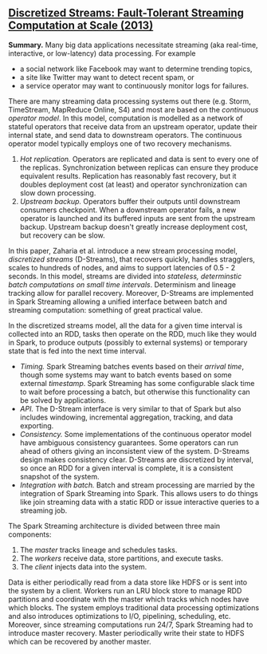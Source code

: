 ## [Discretized Streams: Fault-Tolerant Streaming Computation at Scale (2013)](https://scholar.google.com/scholar?cluster=4915408824809554257&hl=en&as_sdt=0,5)
**Summary.**
Many big data applications necessitate streaming (aka real-time, interactive,
or low-latency) data processing. For example

- a social network like Facebook may want to determine trending topics,
- a site like Twitter may want to detect recent spam, or
- a service operator may want to continuously monitor logs for failures.

There are many streaming data processing systems out there (e.g. Storm,
TimeStream, MapReduce Online, S4) and most are based on the *continuous
operator model*. In this model, computation is modelled as a network of
stateful operators that receive data from an upstream operator, update their
internal state, and send data to downstream operators. The continuous operator
model typically employs one of two recovery mechanisms.

1. *Hot replication.* Operators are replicated and data is sent to every one of
   the replicas. Synchronization between replicas can ensure they produce
   equivalent results. Replication has reasonably fast recovery, but it doubles
   deployment cost (at least) and operator synchronization can slow down
   processing.
2. *Upstream backup.* Operators buffer their outputs until downstream consumers
   checkpoint. When a downstream operator fails, a new operator is launched and
   its buffered inputs are sent from the upstream backup. Upstream backup
   doesn't greatly increase deployment cost, but recovery can be slow.

In this paper, Zaharia et al. introduce a new stream processing model,
*discretized streams* (D-Streams), that recovers quickly, handles stragglers,
scales to hundreds of nodes, and aims to support latencies of 0.5 - 2 seconds.
In this model, streams are divided into *stateless, determinstic batch
computations on small time intervals*.  Determinism and lineage tracking allow
for parallel recovery. Moreover, D-Streams are implemented in Spark Streaming
allowing a unified interface between batch and streaming computation: something
of great practical value.

In the discretized streams model, all the data for a given time interval is
collected into an RDD, tasks then operate on the RDD, much like they would in
Spark, to produce outputs (possibly to external systems) or temporary state
that is fed into the next time interval.

- *Timing.* Spark Streaming batches events based on their *arrival time*,
  though some systems may want to batch events based on some external
  *timestamp*. Spark Streaming has some configurable slack time to wait before
  processing a batch, but otherwise this functionality can be solved by
  applications.
- *API.* The D-Stream interface is very similar to that of Spark but also
  includes windowing, incremental aggregation, tracking, and data exporting.
- *Consistency.* Some implementations of the continuous operator model have
  ambiguous consistency guarantees. Some operators can run ahead of others
  giving an inconsistent view of the system. D-Streams design makes consistency
  clear. D-Streams are discretized by interval, so once an RDD for a given
  interval is complete, it is a consistent snapshot of the system.
- *Integration with batch.* Batch and stream processing are married by the
  integration of Spark Streaming into Spark. This allows users to do things
  like join streaming data with a static RDD or issue interactive queries to a
  streaming job.

The Spark Streaming architecture is divided between three main components:

1. The *master* tracks lineage and schedules tasks.
2. The *workers* receive data, store partitions, and execute tasks.
3. The *client* injects data into the system.

Data is either periodically read from a data store like HDFS or is sent into
the system by a client. Workers run an LRU block store to manage RDD partitions
and coordinate with the master which tracks which nodes have which blocks. The
system employs traditional data processing optimizations and also introduces
optimizations to I/O, pipelining, scheduling, etc. Moreover, since streaming
computations run 24/7, Spark Streaming had to introduce master recovery. Master
periodically write their state to HDFS which can be recovered by another
master.
